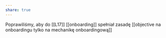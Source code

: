 ```yaml
---
share: true
---
```


Poprawiliśmy, aby do [[L17]] [[onboarding]] spełniał zasadę [[objective na onboardingu tylko na mechanikę onboardingową]]